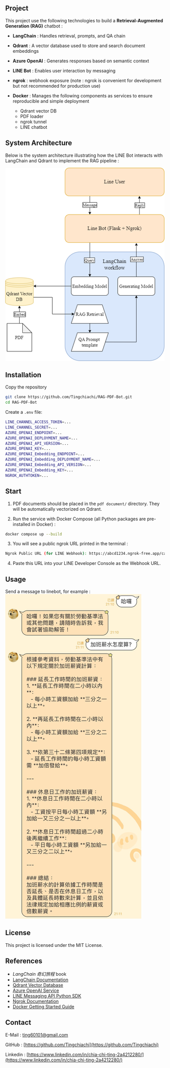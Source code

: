 <!-- About the Project -->
## Project

This project use the following technologies to build a **Retrieval-Augmented Generation (RAG)** chatbot :

- **LangChain** : Handles retrieval, prompts, and QA chain

- **Qdrant** : A vector database used to store and search document embeddings

- **Azure OpenAI** : Generates responses based on semantic context

- **LINE Bot** : Enables user interaction by messaging

- **ngrok** : webhook exposure (note : ngrok is convenient for development but not recommended for production use)

- **Docker** : Manages the following components as services to ensure reproducible and simple deployment
  - Qdrant vector DB
  - PDF loader
  - ngrok tunnel
  - LINE chatbot

<!-- System Architecture -->
## System Architecture

Below is the system architecture illustrating how the LINE Bot interacts with LangChain and Qdrant to implement the RAG pipeline :

![System Diagram](./PDFchatbot.png)

<!-- Installation -->
## Installation

Copy the repository
```sh
git clone https://github.com/Tingchiachi/RAG-PDF-Bot.git
cd RAG-PDF-Bot
```
Create a `.env` file:
```sh
LINE_CHANNEL_ACCESS_TOKEN=...
LINE_CHANNEL_SECRET=...
AZURE_OPENAI_ENDPOINT=...
AZURE_OPENAI_DEPLOYMENT_NAME=...
AZURE_OPENAI_API_VERSION=...
AZURE_OPENAI_KEY=...
AZURE_OPENAI_Embedding_ENDPOINT=...
AZURE_OPENAI_Embedding_DEPLOYMENT_NAME=...
AZURE_OPENAI_Embedding_API_VERSION=...
AZURE_OPENAI_Embedding_KEY=...
NGROK_AUTHTOKEN=...
```

<!-- Start -->
## Start

1. PDF documents should be placed in the `pdf document/` directory. They will be automatically vectorized on Qdrant.
   
2. Run the service with Docker Compose (all Python packages are pre-installed in Docker) :

```sh
docker compose up --build
```

3. You will see a public ngrok URL printed in the terminal :
```sh
Ngrok Public URL (for LINE Webhook): https://abcd1234.ngrok-free.app/callback
```

4. Paste this URL into your LINE Developer Console as the Webhook URL.

<!-- Usage -->
## Usage

Send a message to linebot, for example :
![image](example.jpg)

<!-- License -->
## License

This project is licensed under the MIT License.

<!-- References -->
## References

- *LangChain 奇幻旅程* book
- [LangChain Documentation](https://docs.langchain.com/)
- [Qdrant Vector Database](https://qdrant.tech/)
- [Azure OpenAI Service](https://learn.microsoft.com/azure/cognitive-services/openai/)
- [LINE Messaging API Python SDK](https://github.com/line/line-bot-sdk-python)
- [Ngrok Documentation](https://ngrok.com/docs)
- [Docker Getting Started Guide](https://docs.docker.com/get-started/)

<!-- Contact -->
## Contact

E-Mail : [ting60101@gmail.com](mailto:ting60101@gmail.com)

GitHub : [https://github.com/Tingchiachi](https://github.com/Tingchiachi)

Linkedin : [https://www.linkedin.com/in/chia-chi-ting-2a4212280/](https://www.linkedin.com/in/chia-chi-ting-2a4212280/)


